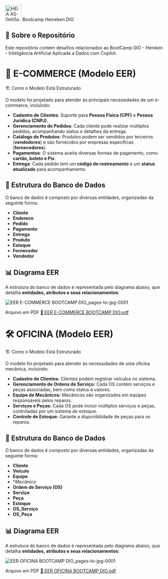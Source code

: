 <img src="https://github.com/user-attachments/assets/7ef0925f-f96c-459a-9199-62b9b1b258b5" alt="HEIA AS-0eb5aa36" width="50">
Bootcamp Heineken DIO

## 📖 Sobre o Repositório

Este repositório contem desafios relacionados ao BootCamp DIO - Heinken - Inteligência Artificial Aplicada a Dados com Copilot.

# 🛒 E-COMMERCE (Modelo EER)

🏗️ Como o Modelo Está Estruturado  

O modelo foi projetado para atender às principais necessidades de um e-commerce, incluindo:  

- **Cadastro de Clientes**: Suporte para **Pessoa Física (CPF)** e **Pessoa Jurídica (CNPJ)**.  
- **Gerenciamento de Pedidos**: Cada cliente pode realizar múltiplos pedidos, acompanhando status e detalhes da entrega.  
- **Catálogo de Produtos**: Produtos podem ser vendidos por terceiros (**vendedores**) e são fornecidos por empresas específicas (**fornecedores**).  
- **Pagamentos**: O sistema aceita diversas formas de pagamento, como **cartão, boleto e Pix**.  
- **Entrega**: Cada pedido tem um **código de rastreamento** e um **status atualizado** para acompanhamento.  

## 📂 Estrutura do Banco de Dados  

O banco de dados é composto por diversas entidades, organizadas da seguinte forma:  

- **Cliente**
- **Endereco**
- **Pedido**
- **Pagamento**
- **Entrega**
- **Produto**
- **Estoque**
- **Fornecedor**
- **Vendedor**

## 📊 Diagrama EER  

A estrutura do banco de dados é representada pelo diagrama abaixo, que detalha **entidades, atributos e seus relacionamentos**:  

![EER E-COMMERCE BOOTCAMP DIO_pages-to-jpg-0001](https://github.com/user-attachments/assets/5814973c-9196-4af1-b7d4-80d77b49b1f1)

Arquivo em PDF [📄 EER E-COMMERCE BOOTCAMP DIO.pdf](https://github.com/marcelofeiteira/BOOTCAMP_HEINEKEN_DIO/blob/main/EER_ECOMMERCE/EER%20E-COMMERCE%20BOOTCAMP%20DIO.pdf)

# 🛠️ OFICINA (Modelo EER)

🏗️ Como o Modelo Está Estruturado  

O modelo foi projetado para atender às necessidades de uma oficina mecânica, incluindo:

- **Cadastro de Clientes:** Clientes podem registrar veículos no sistema.
- **Gerenciamento de Ordens de Serviço:** Cada OS contém serviços e peças associadas, bem como status e valores.
- **Equipe de Mecânicos:** Mecânicos são organizados em equipes responsáveis pelos reparos.
- **Serviços e Peças:** Cada OS pode incluir múltiplos serviços e peças, controladas por um sistema de estoque.
- **Controle de Estoque:** Garante a disponibilidade de peças para os reparos.

## 📂 Estrutura do Banco de Dados  

O banco de dados é composto por diversas entidades, organizadas da seguinte forma:  

- **Cliente**
- **Veículo**
- **Equipe**
- **Mecânico*
- **Ordem de Serviço (OS)**
- **Serviço**
- **Peça**
- **Estoque**
- **OS_Serviço**
- **OS_Peça**

## 📊 Diagrama EER  

A estrutura do banco de dados é representada pelo diagrama abaixo, que detalha **entidades, atributos e seus relacionamentos**:  

![EER OFICINA BOOTCAMP DIO_pages-to-jpg-0001](https://github.com/user-attachments/assets/02ef90bf-b752-4bdd-873f-699d9d6acf3f)

Arquivo em PDF [📄 EER OFICINA BOOTCAMP DIO.pdf](https://github.com/marcelofeiteira/BOOTCAMP_HEINEKEN_DIO/blob/main/EER_OFICINA/EER%20OFICINA%20BOOTCAMP%20DIO.pdf)
